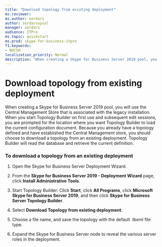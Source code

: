 ```yaml
---
title: "Download topology from existing deployment"
ms.reviewer: 
ms.author: serdars
author: serdarsoysal
manager: serdars
audience: ITPro
ms.topic: quickstart
ms.prod: skype-for-business-itpro
f1.keywords:
- NOCSH
localization_priority: Normal
description: "When creating a Skype for Business Server 2019 pool, you will use the Central Management Store that is associated with the legacy installation. When you start Topology Builder on first use and subsequent edit sessions, you are prompted for the location where you want Topology Builder to load the current configuration document. Because you already have a topology defined and have established the Central Management store, you should choose to download a topology from an existing deployment. Topology Builder will read the database and retrieve the current definition."
---
```


# Download topology from existing deployment

When creating a Skype for Business Server 2019 pool, you will use the Central Management Store that is associated with the legacy installation. When you start Topology Builder on first use and subsequent edit sessions, you are prompted for the location where you want Topology Builder to load the current configuration document. Because you already have a topology defined and have established the Central Management store, you should choose to download a topology from an existing deployment. Topology Builder will read the database and retrieve the current definition. 
  
### To download a topology from an existing deployment

1. Open the Skype for Business Server Deployment Wizard.
    
2. From the **Skype for Business Server 2019 - Deployment Wizard** page, click **Install Administrative Tools**.
    
3. Start Topology Builder: Click **Start**, click **All Programs**, click **Microsoft Skype for Business Server 2019**, and then click **Skype for Business Server Topology Builder**.
    
4. Select **Download Topology from existing deployment**.
  
5. Choose a file name, and save the topology with the default .tbxml file type.
    
6. Expand the Skype for Business Server node to reveal the various server roles in the deployment.
    
  

